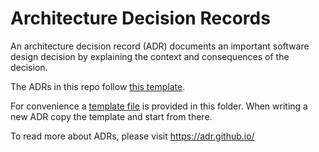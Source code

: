 # Architecture Decision Records

An architecture decision record (ADR) documents an important software design decision by explaining the context and consequences of the decision.

The ADRs in this repo follow [this template](https://github.com/joelparkerhenderson/architecture-decision-record/blob/main/templates/decision-record-template-by-michael-nygard/index.md).

For convenience a [template file](./NNNN-adr-template.md) is provided in this folder. When writing a new ADR copy the template and start from there.

To read more about ADRs, please visit https://adr.github.io/
